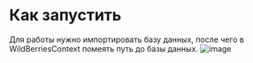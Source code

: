 # Как запустить
Для работы нужно импортировать базу данных, после чего в WildBerriesContext помеять путь до базы данных.
![image](https://github.com/chikiryava/MarketWPF/assets/98350681/92d51d1b-8961-4900-a11d-1ee508b53c12)
